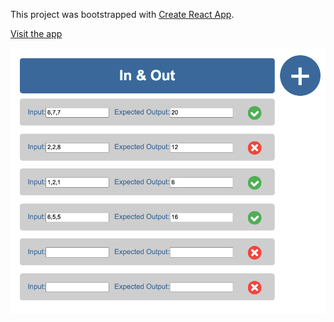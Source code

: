 This project was bootstrapped with [Create React App](https://github.com/facebook/create-react-app).

[Visit the app](www.in-and-out.surge.sh.com)

![](in-and-out.png)
